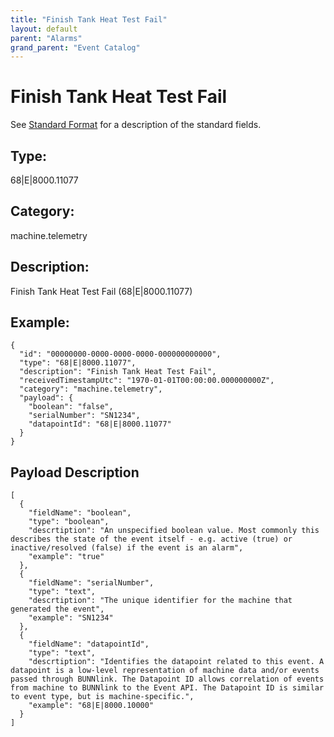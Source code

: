 ```yaml
---
title: "Finish Tank Heat Test Fail"
layout: default
parent: "Alarms"
grand_parent: "Event Catalog"
---
```


# Finish Tank Heat Test Fail

See [Standard Format](/event-subscriptions/event-format) for a description of the standard fields.

## Type:

68\|E\|8000.11077

## Category:

machine.telemetry

## Description: 

Finish Tank Heat Test Fail (68\|E\|8000.11077)

## Example:

```
{
  "id": "00000000-0000-0000-0000-000000000000",
  "type": "68|E|8000.11077",
  "description": "Finish Tank Heat Test Fail",
  "receivedTimestampUtc": "1970-01-01T00:00:00.000000000Z",
  "category": "machine.telemetry",
  "payload": {
    "boolean": "false",
    "serialNumber": "SN1234",
    "datapointId": "68|E|8000.11077"
  }
}
```

## Payload Description

```
[
  {
    "fieldName": "boolean",
    "type": "boolean",
    "descrtiption": "An unspecified boolean value. Most commonly this describes the state of the event itself - e.g. active (true) or inactive/resolved (false) if the event is an alarm",
    "example": "true"
  },
  {
    "fieldName": "serialNumber",
    "type": "text",
    "descrtiption": "The unique identifier for the machine that generated the event",
    "example": "SN1234"
  },
  {
    "fieldName": "datapointId",
    "type": "text",
    "descrtiption": "Identifies the datapoint related to this event. A datapoint is a low-level representation of machine data and/or events passed through BUNNlink. The Datapoint ID allows correlation of events from machine to BUNNlink to the Event API. The Datapoint ID is similar to event type, but is machine-specific.",
    "example": "68|E|8000.10000"
  }
]
```

